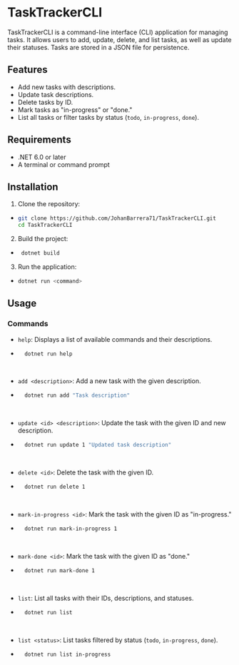 # TaskTrackerCLI

TaskTrackerCLI is a command-line interface (CLI) application for managing tasks. It allows users to add, update, delete, and list tasks, as well as update their statuses. Tasks are stored in a JSON file for persistence.

## Features

- Add new tasks with descriptions.
- Update task descriptions.
- Delete tasks by ID.
- Mark tasks as "in-progress" or "done."
- List all tasks or filter tasks by status (`todo`, `in-progress`, `done`).

## Requirements

- .NET 6.0 or later
- A terminal or command prompt

## Installation

1. Clone the repository:
-  ```bash
   git clone https://github.com/JohanBarrera71/TaskTrackerCLI.git
   cd TaskTrackerCLI
    ```
2. Build the project:
- ```bash
   dotnet build
   ```
3. Run the application:
 -  ```bash
    dotnet run <command>
    ```

## Usage
### Commands

- `help`: Displays a list of available commands and their descriptions.
- ```bash 
    dotnet run help
    ```
<br>

- `add <description>`: Add a new task with the given description.
- ```bash 
    dotnet run add "Task description"
    ```
<br>

- `update <id> <description>`: Update the task with the given ID and new description.
- ```bash 
    dotnet run update 1 "Updated task description"
    ```
  
<br>

- `delete <id>`: Delete the task with the given ID.
- ```bash 
    dotnet run delete 1
    ```
  
<br>

- `mark-in-progress <id>`: Mark the task with the given ID as "in-progress."
- ```bash 
    dotnet run mark-in-progress 1
    ```
  
<br>

- `mark-done <id>`: Mark the task with the given ID as "done."
- ```bash 
    dotnet run mark-done 1
    ```
  
<br>

- `list`: List all tasks with their IDs, descriptions, and statuses.
- ```bash 
    dotnet run list
    ```
  
<br>

- `list <status>`: List tasks filtered by status (`todo`, `in-progress`, `done`).
- ```bash 
    dotnet run list in-progress
    ```